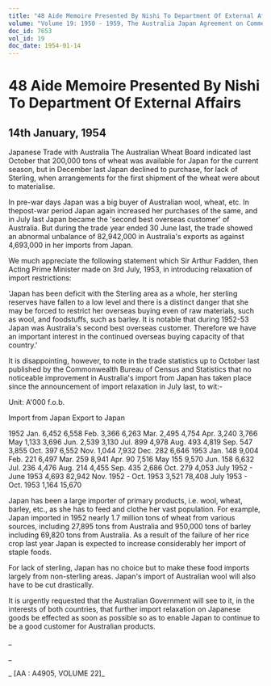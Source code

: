 ```yaml
---
title: "48 Aide Memoire Presented By Nishi To Department Of External Affairs"
volume: "Volume 19: 1950 - 1959, The Australia Japan Agreement on Commerce"
doc_id: 7653
vol_id: 19
doc_date: 1954-01-14
---
```


# 48 Aide Memoire Presented By Nishi To Department Of External Affairs

## 14th January, 1954

Japanese Trade with Australia The Australian Wheat Board indicated last October that 200,000 tons of wheat was available for Japan for the current season, but in December last Japan declined to purchase, for lack of Sterling, when arrangements for the first shipment of the wheat were about to materialise.

In pre-war days Japan was a big buyer of Australian wool, wheat, etc. In thepost-war period Japan again increased her purchases of the same, and in July last Japan became the 'second best overseas customer' of Australia. But during the trade year ended 30 June last, the trade showed an abnormal unbalance of 82,942,000 in Australia's exports as against 4,693,000 in her imports from Japan.

We much appreciate the following statement which Sir Arthur Fadden, then Acting Prime Minister made on 3rd July, 1953, in introducing relaxation of import restrictions:

'Japan has been deficit with the Sterling area as a whole, her sterling reserves have fallen to a low level and there is a distinct danger that she may be forced to restrict her overseas buying even of raw materials, such as wool, and foodstuffs, such as barley. It is notable that during 1952-53 Japan was Australia's second best overseas customer. Therefore we have an important interest in the continued overseas buying capacity of that country.'

It is disappointing, however, to note in the trade statistics up to October last published by the Commonwealth Bureau of Census and Statistics that no noticeable improvement in Australia's import from Japan has taken place since the announcement of import relaxation in July last, to wit:-

Unit: A'000 f.o.b.

Import from Japan Export to Japan

1952 Jan. 6,452 6,558 Feb. 3,366 6,263 Mar. 2,495 4,754 Apr. 3,240 3,766 May 1,133 3,696 Jun. 2,539 3,130 Jul. 899 4,978 Aug. 493 4,819 Sep. 547 3,855 Oct. 397 6,552 Nov. 1,044 7,932 Dec. 282 6,646 1953 Jan. 148 9,004 Feb. 221 6,497 Mar. 259 8,941 Apr. 90 7,516 May 155 9,570 Jun. 158 6,632 Jul. 236 4,476 Aug. 214 4,455 Sep. 435 2,686 Oct. 279 4,053 July 1952 - June 1953 4,693 82,942 Nov. 1952 - Oct. 1953 3,521 78,408 July 1953 - Oct. 1953 1,164 15,670

Japan has been a large importer of primary products, i.e. wool, wheat, barley, etc., as she has to feed and clothe her vast population. For example, Japan imported in 1952 nearly 1.7 million tons of wheat from various sources, including 27,895 tons from Australia and 950,000 tons of barley including 69,820 tons from Australia. As a result of the failure of her rice crop last year Japan is expected to increase considerably her import of staple foods.

For lack of sterling, Japan has no choice but to make these food imports largely from non-sterling areas. Japan's import of Australian wool will also have to be cut drastically.

It is urgently requested that the Australian Government will see to it, in the interests of both countries, that further import relaxation on Japanese goods be effected as soon as possible so as to enable Japan to continue to be a good customer for Australian products.

_

_

_ [AA : A4905, VOLUME 22]_
